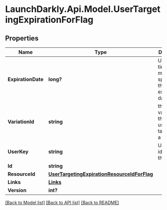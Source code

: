 # LaunchDarkly.Api.Model.UserTargetingExpirationForFlag
## Properties

Name | Type | Description | Notes
------------ | ------------- | ------------- | -------------
**ExpirationDate** | **long?** | Unix epoch time in milliseconds specifying the expiration date | [optional] 
**VariationId** | **string** | the ID of the variation that the user is targeted on a flag | [optional] 
**UserKey** | **string** | Unique identifier for the user | [optional] 
**Id** | **string** |  | [optional] 
**ResourceId** | [**UserTargetingExpirationResourceIdForFlag**](UserTargetingExpirationResourceIdForFlag.md) |  | [optional] 
**Links** | [**Links**](Links.md) |  | [optional] 
**Version** | **int?** |  | [optional] 

[[Back to Model list]](../README.md#documentation-for-models) [[Back to API list]](../README.md#documentation-for-api-endpoints) [[Back to README]](../README.md)

